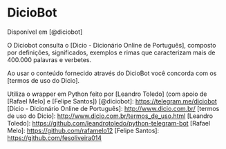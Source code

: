 # DicioBot
Disponível em [@diciobot]

O Diciobot consulta o [Dicio - Dicionário Online de Português], composto por definições, significados, exemplos e rimas que caracterizam mais de 400.000 palavras e verbetes.

Ao usar o conteúdo fornecido através do DicioBot você concorda com os [termos de uso do Dicio].

Utiliza o wrapper em Python feito por [Leandro Toledo]
(com apoio de [Rafael Melo] e [Felipe Santos])
[@diciobot]: <https://telegram.me/diciobot>
[Dicio - Dicionário Online de Português]: <http://www.dicio.com.br/>
[termos de uso do Dicio]: <http://www.dicio.com.br/termos_de_uso.html>
[Leandro Toledo]: <https://github.com/leandrotoledo/python-telegram-bot>
[Rafael Melo]: <https://github.com/rafamelo12>
[Felipe Santos]: <https://github.com/fesoliveira014>
